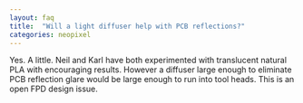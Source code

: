 ```yaml
---
layout: faq
title:  "Will a light diffuser help with PCB reflections?"
categories: neopixel
---
```

Yes. A little. Neil and Karl have both experimented with translucent natural PLA with encouraging results.
However a diffuser large enough to eliminate PCB reflection glare would be large enough to run into
tool heads. This is an open FPD design issue.